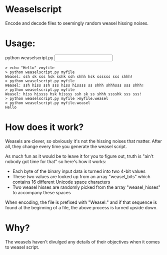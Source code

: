 # Weaselscript
Encode and decode files to seemingly random weasel hissing noises.

# Usage:
python weaselscript.py <input file>  
```
> echo "Hello" >myfile
> python weaselscript.py myfile
Weasel: ssh sk sss hsk sshk ssh shhh hsk sss﻿sss sss shhh!
> python weaselscript.py myfile
Weasel: ssh hiss ssh sss hiss hissss ss shhh shhh﻿sss sss shhh!
> python weaselscript.py myfile
Weasel: hiss hissss hsk hissss ssh sk ss shhh ss﻿sshk sss sss!
> python weaselscript.py myfile >myfile.weasel
> python weaselscript.py myfile.weasel
Hello
```

# How does it work?
Weasels are clever, so obviously it's not the hissing noises that matter. After all, they change every time you generate the weasel script.

As much fun as it would be to leave it for you to figure out, truth is "ain't nobody got time for that" so here's how it works:
* Each byte of the binary input data is turned into two 4-bit values
* These two values are looked up from an array "weasel_bits" which contains 16 different Unicode space characters
* Two weasel hisses are randomly picked from the array "weasel_hisses" to accompany these spaces

When encoding, the file is prefixed with "Weasel:" and if that sequence is found at the beginning of a file, the above process is turned upside down.

# Why?
The weasels haven't divulged any details of their objectives when it comes to weasel script.
